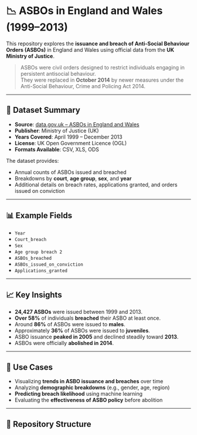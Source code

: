 # 📉 ASBOs in England and Wales (1999–2013)

This repository explores the **issuance and breach of Anti-Social Behaviour Orders (ASBOs)** in England and Wales using official data from the **UK Ministry of Justice**.

> ASBOs were civil orders designed to restrict individuals engaging in persistent antisocial behaviour.  
> They were replaced in **October 2014** by newer measures under the Anti-Social Behaviour, Crime and Policing Act 2014.

---

## 📁 Dataset Summary

- **Source**: [data.gov.uk – ASBOs in England and Wales](https://www.data.gov.uk/dataset/4a1684b1-f358-4f3b-a480-d07e89e68d77/asbos-england-and-wales)
- **Publisher**: Ministry of Justice (UK)
- **Years Covered**: April 1999 – December 2013
- **License**: UK Open Government Licence (OGL)
- **Formats Available**: CSV, XLS, ODS

The dataset provides:
- Annual counts of ASBOs issued and breached
- Breakdowns by **court**, **age group**, **sex**, and **year**
- Additional details on breach rates, applications granted, and orders issued on conviction

---

## 📊 Example Fields

- `Year`
- `Court_breach`
- `Sex`
- `Age group breach 2`
- `ASBOs_breached`
- `ASBOs_issued_on_conviction`
- `Applications_granted`

---

## 📈 Key Insights

- **24,427 ASBOs** were issued between 1999 and 2013.
- **Over 58%** of individuals **breached** their ASBO at least once.
- Around **86%** of ASBOs were issued to **males**.
- Approximately **36%** of ASBOs were issued to **juveniles**.
- ASBO issuance **peaked in 2005** and declined steadily toward **2013**.
- ASBOs were officially **abolished in 2014**.

---

## 🎯 Use Cases

- Visualizing **trends in ASBO issuance and breaches** over time
- Analyzing **demographic breakdowns** (e.g., gender, age, region)
- **Predicting breach likelihood** using machine learning
- Evaluating the **effectiveness of ASBO policy** before abolition

---

## 📌 Repository Structure

